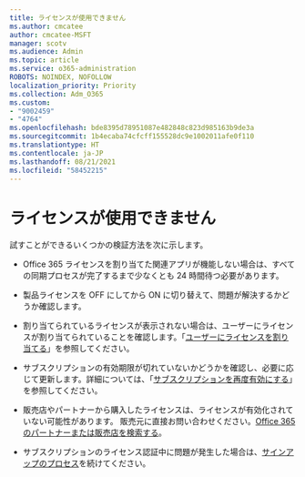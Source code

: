 ```yaml
---
title: ライセンスが使用できません
ms.author: cmcatee
author: cmcatee-MSFT
manager: scotv
ms.audience: Admin
ms.topic: article
ms.service: o365-administration
ROBOTS: NOINDEX, NOFOLLOW
localization_priority: Priority
ms.collection: Adm_O365
ms.custom:
- "9002459"
- "4764"
ms.openlocfilehash: bde8395d78951087e482848c823d985163b9de3a
ms.sourcegitcommit: 1b4ecaba74cfcff155528dc9e1002011afe0f110
ms.translationtype: HT
ms.contentlocale: ja-JP
ms.lasthandoff: 08/21/2021
ms.locfileid: "58452215"
---
```

# <a name="license-not-working"></a>ライセンスが使用できません

試すことができるいくつかの検証方法を次に示します。

- Office 365 ライセンスを割り当てた関連アプリが機能しない場合は、すべての同期プロセスが完了するまで少なくとも 24 時間待つ必要があります。 

- 製品ライセンスを OFF にしてから ON に切り替えて、問題が解決するかどうか確認します。 

- 割り当てられているライセンスが表示されない場合は、ユーザーにライセンスが割り当てられていることを確認します。「[ユーザーにライセンスを割り当てる](https://docs.microsoft.com/microsoft-365/admin/manage/assign-licenses-to-users?view=o365-worldwide)」を参照してください。

- サブスクリプションの有効期限が切れていないかどうかを確認し、必要に応じて更新します。詳細については、「[サブスクリプションを再度有効にする](https://docs.microsoft.com/alchemyinsights/reactivate-your-subscription)」を参照してください。 

- 販売店やパートナーから購入したライセンスは、ライセンスが有効化されていない可能性があります。 販売元に直接お問い合わせください。[Office 365 のパートナーまたは販売店を検索する](https://docs.microsoft.com//microsoft-365/admin/manage/find-your-partner-or-reseller)。

- サブスクリプションのライセンス認証中に問題が発生した場合は、[サインアップのプロセス](https://go.microsoft.com/fwlink/?linkid=2126800)を続けてください。
